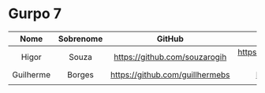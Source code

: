 # Gurpo 7

| Nome | Sobrenome| GitHub | Linkedin |
|:-:|:-:|:-:|:-:|
| Higor | Souza | <https://github.com/souzarogih> | <https://www.linkedin.com/in/higor-souza-aab27051>
| Guilherme| Borges| <https://github.com/guillhermebs> | <https://www.linkedin.com>
|||||